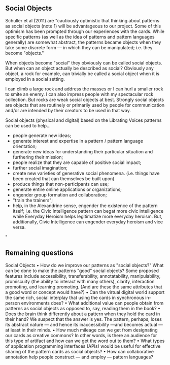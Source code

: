 ## Social Objects
Schuller et al (2011) are "cautiously optimistic that thinking about patterns as social objects (note 1) will be advantageous to our project. Some of this optimism has been prompted through our experiences with the cards. While specific patterns (as well as the idea of patterns and pattern languages generally) are somewhat abstract, the patterns became objects when they take some discrete form — in which they can be manipulated; i.e. they become "objects."

When objects become "social" they obviously can be called social objects. But when can an object actually be described as social? Obviously any object, a rock for example, can trivially be called a social object when it is employed in a social setting.

I can climb a large rock and address the masses or I can hurl a smaller rock to smite an enemy. I can also impress people with my spectacular rock collection. But rocks are weak social objects at best. Strongly social objects are objects that are routinely or primarily used by people for communication and/or are intended by their creators to be used in that way.

Social objects (physical and digital)
based on the Librating Voices patterns can be used to help...

- people generate new ideas;
- generate interest and expertise in a pattern / pattern language orientation;
- generate new ideas for understanding their particular situation and furthering their mission;
- people realize that they are capable of positive social impact;
- further social imagination;
- create new varieties of generative social phenomena. (i.e. things have been created that can themselves be built
upon)
- produce things that non-participants can use;
- generate entire online applications or organizations;
- engender group formation and collaboration;
- "train the trainers";
- help, in the Alexandrine sense, engender the existence of the pattern itself; i.e. the Civic Intelligence pattern can begat more civic intelligence while Everyday Heroism helps legitimatize more everyday heroism. But,
additionally, Civic Intelligence can engender everyday heroism and vice versa.

"

## Remaining questions

Social Objects
• How do we improve our patterns as "social objects?" What can be done to make the patterns "good" social objects?
Some proposed features include accessibility, transferability, annotatability, manipulability, promiscuity (the ability to interact with many others), clarity, interaction promoting, and learning promoting. (And are these the same attributes that a good word or concept would have?)
• Can the virtual digital world support the same rich, social interplay that using the cards in synchronous in-person environments does?
• What additional value can people obtain from patterns as social objects as opposed to, say, reading them in the book?
• Does the brain think differently about a pattern when they hold the card in their hand? We suspect that the answer is yes. The pattern, perhaps, loses its abstract nature — and hence its inaccessibility —and becomes actual — at least in their minds.
• How much mileage can we get from designating our cards as creative commons? In other words, is there an audience
for this type of artifact and how can we get the word out to them?
• What types of application programming interfaces (APIs) would be useful for effective sharing of the pattern cards as social objects?
• How can collaborative annotation help people construct — and employ — pattern languages?
